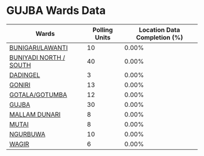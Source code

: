 
# GUJBA Wards Data

| Wards | Polling Units | Location Data Completion (%) |
| ---- | ----- | ------- |
| [BUNIGARI/LAWANTI](./wards/19388-bunigari/lawanti) | 10 | 0.00% |
| [BUNIYADI NORTH / SOUTH](./wards/19389-buniyadi-north-/-south) | 40 | 0.00% |
| [DADINGEL](./wards/19390-dadingel) | 3 | 0.00% |
| [GONIRI](./wards/19391-goniri) | 13 | 0.00% |
| [GOTALA/GOTUMBA](./wards/19392-gotala/gotumba) | 12 | 0.00% |
| [GUJBA](./wards/19393-gujba) | 30 | 0.00% |
| [MALLAM DUNARI](./wards/19394-mallam-dunari) | 8 | 0.00% |
| [MUTAI](./wards/19395-mutai) | 8 | 0.00% |
| [NGURBUWA](./wards/19396-ngurbuwa) | 10 | 0.00% |
| [WAGIR](./wards/19397-wagir) | 6 | 0.00% |




